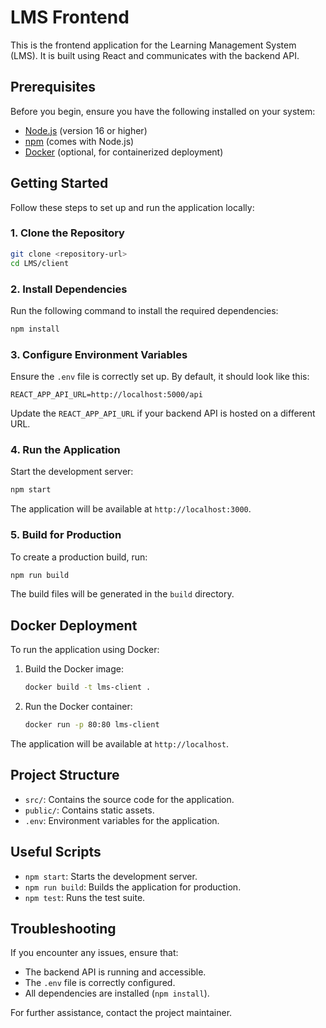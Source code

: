 # LMS Frontend

This is the frontend application for the Learning Management System (LMS). It is built using React and communicates with the backend API.

## Prerequisites

Before you begin, ensure you have the following installed on your system:
- [Node.js](https://nodejs.org/) (version 16 or higher)
- [npm](https://www.npmjs.com/) (comes with Node.js)
- [Docker](https://www.docker.com/) (optional, for containerized deployment)

## Getting Started

Follow these steps to set up and run the application locally:

### 1. Clone the Repository

```bash
git clone <repository-url>
cd LMS/client
```

### 2. Install Dependencies

Run the following command to install the required dependencies:

```bash
npm install
```

### 3. Configure Environment Variables

Ensure the `.env` file is correctly set up. By default, it should look like this:

```
REACT_APP_API_URL=http://localhost:5000/api
```

Update the `REACT_APP_API_URL` if your backend API is hosted on a different URL.

### 4. Run the Application

Start the development server:

```bash
npm start
```

The application will be available at `http://localhost:3000`.

### 5. Build for Production

To create a production build, run:

```bash
npm run build
```

The build files will be generated in the `build` directory.

## Docker Deployment

To run the application using Docker:

1. Build the Docker image:

   ```bash
   docker build -t lms-client .
   ```

2. Run the Docker container:

   ```bash
   docker run -p 80:80 lms-client
   ```

The application will be available at `http://localhost`.

## Project Structure

- `src/`: Contains the source code for the application.
- `public/`: Contains static assets.
- `.env`: Environment variables for the application.

## Useful Scripts

- `npm start`: Starts the development server.
- `npm run build`: Builds the application for production.
- `npm test`: Runs the test suite.

## Troubleshooting

If you encounter any issues, ensure that:
- The backend API is running and accessible.
- The `.env` file is correctly configured.
- All dependencies are installed (`npm install`).

For further assistance, contact the project maintainer.

